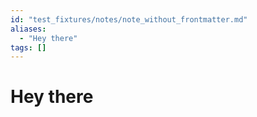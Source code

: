 ```yaml
---
id: "test_fixtures/notes/note_without_frontmatter.md"
aliases:
  - "Hey there"
tags: []
---
```


# Hey there

